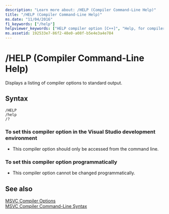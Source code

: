 ```yaml
---
description: "Learn more about: /HELP (Compiler Command-Line Help)"
title: "/HELP (Compiler Command-Line Help)"
ms.date: "11/04/2016"
f1_keywords: ["/help"]
helpviewer_keywords: ["HELP compiler option [C++]", "Help, for compiler command line", "/HELP compiler option [C++]", "/? compiler option [C++]", "-HELP compiler option [C++]", "-? compiler option [C++]", "cl.exe compiler, command-line syntax"]
ms.assetid: 192533e7-86f2-48e0-a08f-b5e4e3a4e784
---
```

# /HELP (Compiler Command-Line Help)

Displays a listing of compiler options to standard output.

## Syntax

```
/HELP
/help
/?
```

### To set this compiler option in the Visual Studio development environment

- This compiler option should only be accessed from the command line.

### To set this compiler option programmatically

- This compiler option cannot be changed programmatically.

## See also

[MSVC Compiler Options](compiler-options.md)<br/>
[MSVC Compiler Command-Line Syntax](compiler-command-line-syntax.md)
